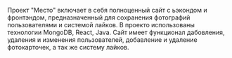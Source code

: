 Проект "Место" включает в себя полноценный сайт с ьэкондом и фронтэндом, предназначенный для сохранения фотографий пользователями и системой лайков.
В проекто использованы технологии MongoDB, React, Java.
Сайт имеет функционал дабовления, удаления и изменения пользователей, добавление и удаление фотокарточек, а так же систему лайков.

